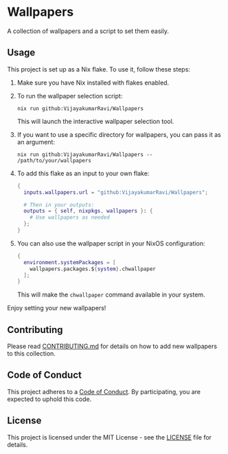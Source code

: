 # Wallpapers

A collection of wallpapers and a script to set them easily.

## Usage

This project is set up as a Nix flake. To use it, follow these steps:

1. Make sure you have Nix installed with flakes enabled.

2. To run the wallpaper selection script:

   ```
   nix run github:VijayakumarRavi/Wallpapers
   ```

   This will launch the interactive wallpaper selection tool.

3. If you want to use a specific directory for wallpapers, you can pass it as an argument:

   ```
   nix run github:VijayakumarRavi/Wallpapers -- /path/to/your/wallpapers
   ```

4. To add this flake as an input to your own flake:

   ```nix
   {
     inputs.wallpapers.url = "github:VijayakumarRavi/Wallpapers";

     # Then in your outputs:
     outputs = { self, nixpkgs, wallpapers }: {
       # Use wallpapers as needed
     };
   }
   ```

5. You can also use the wallpaper script in your NixOS configuration:

   ```nix
   {
     environment.systemPackages = [
       wallpapers.packages.${system}.chwallpaper
     ];
   }
   ```

   This will make the `chwallpaper` command available in your system.

Enjoy setting your new wallpapers!

## Contributing

Please read [CONTRIBUTING.md](CONTRIBUTING.md) for details on how to add new wallpapers to this collection.

## Code of Conduct

This project adheres to a [Code of Conduct](CODE_OF_CONDUCT.md). By participating, you are expected to uphold this code.

## License

This project is licensed under the MIT License - see the [LICENSE](LICENSE) file for details.
